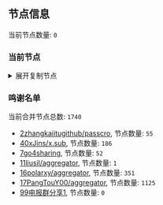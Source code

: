 
## 节点信息
当前节点数量: `0`
### 当前节点
<details>
  <summary>展开复制节点</summary>

    

</details>

### 鸣谢名单
当前合并节点总数: `1740`
- [2zhangkaiitugithub/passcro](https://github.com/zhangkaiitugithub/passcro), 节点数量: `55`
- [40xJins/x.sub](https://github.com/0xJins/x.sub), 节点数量: `186`
- [7go4sharing](https://github.com/go4sharing), 节点数量: `52`
- [11liusil/aggregator](https://github.com/liusil/aggregator), 节点数量: `1`
- [16polarxy/aggregator](https://github.com/polarxy/aggregator), 节点数量: `351`
- [17PangTouY00/aggregator](https://github.com/PangTouY00/aggregator), 节点数量: `1125`
- [99电报群分享1](https://github.com/cdddbc/getAirport), 节点数量: `0`


